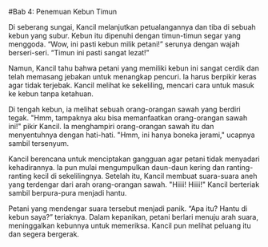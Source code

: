 #Bab 4: Penemuan Kebun Timun

Di seberang sungai, Kancil melanjutkan petualangannya dan tiba di sebuah kebun yang subur. Kebun itu dipenuhi dengan timun-timun segar yang menggoda. “Wow, ini pasti kebun milik petani!” serunya dengan wajah berseri-seri. “Timun ini pasti sangat lezat!”

Namun, Kancil tahu bahwa petani yang memiliki kebun ini sangat cerdik dan telah memasang jebakan untuk menangkap pencuri. Ia harus berpikir keras agar tidak terjebak. Kancil melihat ke sekeliling, mencari cara untuk masuk ke kebun tanpa ketahuan.

Di tengah kebun, ia melihat sebuah orang-orangan sawah yang berdiri tegak. "Hmm, tampaknya aku bisa memanfaatkan orang-orangan sawah ini!" pikir Kancil. Ia menghampiri orang-orangan sawah itu dan menyentuhnya dengan hati-hati. "Hmm, ini hanya boneka jerami," ucapnya sambil tersenyum.

Kancil berencana untuk menciptakan gangguan agar petani tidak menyadari kehadirannya. Ia pun mulai mengumpulkan daun-daun kering dan ranting-ranting kecil di sekelilingnya. Setelah itu, Kancil membuat suara-suara aneh yang terdengar dari arah orang-orangan sawah. "Hiiii! Hiiii!" Kancil berteriak sambil berpura-pura menjadi hantu.

Petani yang mendengar suara tersebut menjadi panik. “Apa itu? Hantu di kebun saya?” teriaknya. Dalam kepanikan, petani berlari menuju arah suara, meninggalkan kebunnya untuk memeriksa. Kancil pun melihat peluang itu dan segera bergerak.